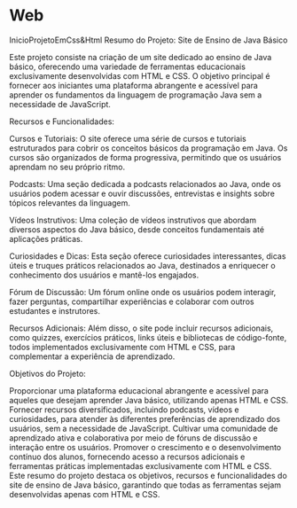# Web
InicioProjetoEmCss&amp;Html
Resumo do Projeto: Site de Ensino de Java Básico

Este projeto consiste na criação de um site dedicado ao ensino de Java básico, oferecendo uma variedade de ferramentas educacionais exclusivamente desenvolvidas com HTML e CSS. O objetivo principal é fornecer aos iniciantes uma plataforma abrangente e acessível para aprender os fundamentos da linguagem de programação Java sem a necessidade de JavaScript.

Recursos e Funcionalidades:

Cursos e Tutoriais: O site oferece uma série de cursos e tutoriais estruturados para cobrir os conceitos básicos da programação em Java. Os cursos são organizados de forma progressiva, permitindo que os usuários aprendam no seu próprio ritmo.

Podcasts: Uma seção dedicada a podcasts relacionados ao Java, onde os usuários podem acessar e ouvir discussões, entrevistas e insights sobre tópicos relevantes da linguagem.

Vídeos Instrutivos: Uma coleção de vídeos instrutivos que abordam diversos aspectos do Java básico, desde conceitos fundamentais até aplicações práticas.

Curiosidades e Dicas: Esta seção oferece curiosidades interessantes, dicas úteis e truques práticos relacionados ao Java, destinados a enriquecer o conhecimento dos usuários e mantê-los engajados.

Fórum de Discussão: Um fórum online onde os usuários podem interagir, fazer perguntas, compartilhar experiências e colaborar com outros estudantes e instrutores.

Recursos Adicionais: Além disso, o site pode incluir recursos adicionais, como quizzes, exercícios práticos, links úteis e bibliotecas de código-fonte, todos implementados exclusivamente com HTML e CSS, para complementar a experiência de aprendizado.

Objetivos do Projeto:

Proporcionar uma plataforma educacional abrangente e acessível para aqueles que desejam aprender Java básico, utilizando apenas HTML e CSS.
Fornecer recursos diversificados, incluindo podcasts, vídeos e curiosidades, para atender às diferentes preferências de aprendizado dos usuários, sem a necessidade de JavaScript.
Cultivar uma comunidade de aprendizado ativa e colaborativa por meio de fóruns de discussão e interação entre os usuários.
Promover o crescimento e o desenvolvimento contínuo dos alunos, fornecendo acesso a recursos adicionais e ferramentas práticas implementadas exclusivamente com HTML e CSS.
Este resumo do projeto destaca os objetivos, recursos e funcionalidades do site de ensino de Java básico, garantindo que todas as ferramentas sejam desenvolvidas apenas com HTML e CSS.
